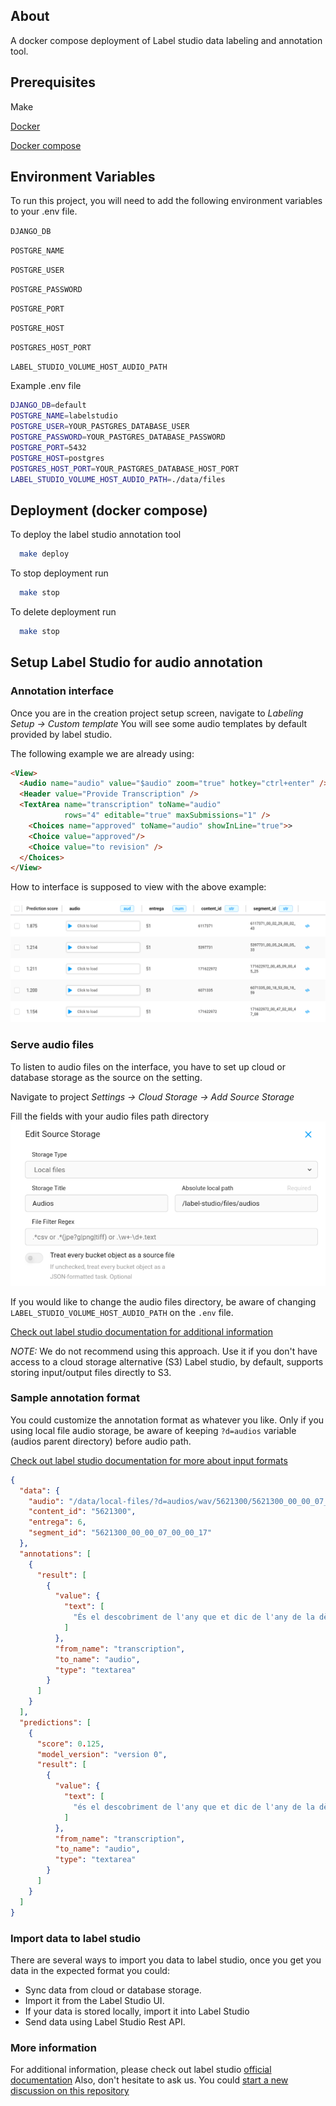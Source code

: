 ## About
A docker compose deployment of Label studio data labeling and annotation tool.

## Prerequisites

Make

[Docker](https://docs.docker.com/engine/install/ubuntu/)

[Docker compose](https://docs.docker.com/compose/install/)

## Environment Variables
To run this project, you will need to add the following environment variables to your .env file.


`DJANGO_DB`

`POSTGRE_NAME`

`POSTGRE_USER`

`POSTGRE_PASSWORD`

`POSTGRE_PORT`

`POSTGRE_HOST`

`POSTGRES_HOST_PORT`

`LABEL_STUDIO_VOLUME_HOST_AUDIO_PATH`

Example .env file

```bash
DJANGO_DB=default
POSTGRE_NAME=labelstudio
POSTGRE_USER=YOUR_PASTGRES_DATABASE_USER
POSTGRE_PASSWORD=YOUR_PASTGRES_DATABASE_PASSWORD
POSTGRE_PORT=5432
POSTGRE_HOST=postgres
POSTGRES_HOST_PORT=YOUR_PASTGRES_DATABASE_HOST_PORT
LABEL_STUDIO_VOLUME_HOST_AUDIO_PATH=./data/files
```


## Deployment (docker compose)

To deploy the label studio annotation tool

```bash
  make deploy
```
To stop deployment run
```bash
  make stop
```
To delete deployment run
```bash
  make stop
```


## Setup Label Studio for audio annotation

### Annotation interface
Once you are in the creation project setup screen, navigate to *Labeling Setup -> Custom template*
You will see some audio templates by default provided by label studio.

The following example we are already using:

```html
<View>
  <Audio name="audio" value="$audio" zoom="true" hotkey="ctrl+enter" />
  <Header value="Provide Transcription" />
  <TextArea name="transcription" toName="audio"
            rows="4" editable="true" maxSubmissions="1" />
    <Choices name="approved" toName="audio" showInLine="true">>
    <Choice value="approved"/>
    <Choice value="to revision" />
  </Choices>
</View> 
```

How to interface is supposed to view with the above example:

![Alt text](assets/ui.png)


### Serve audio files

To listen to audio files on the interface, you have to set up cloud or database storage as the source on the setting.

Navigate to project *Settings -> Cloud Storage -> Add Source Storage*

Fill the fields with your audio files path directory
![Alt text](assets/source_storage.png)

If you would like to change the audio files directory, be aware of changing ```LABEL_STUDIO_VOLUME_HOST_AUDIO_PATH``` on the ```.env``` file.

[Check out label studio documentation for additional information](https://docs.humansignal.com/guide/storage.html#Local-storage)

*NOTE:*
We do not recommend using this approach. Use it if you don't have access to a cloud storage alternative (S3)
Label studio, by default, supports storing input/output files directly to S3.

### Sample annotation format

You could customize the annotation format as whatever you like.
Only if you using local file audio storage, be aware of keeping ```?d=audios``` variable (audios parent directory) before audio path.

[Check out label studio documentation for more about input formats](https://labelstud.io/guide/tasks.html)

```json
{
  "data": {
    "audio": "/data/local-files/?d=audios/wav/5621300/5621300_00_00_07_00_00_17.wav",
    "content_id": "5621300",
    "entrega": 6,
    "segment_id": "5621300_00_00_07_00_00_17"
  },
  "annotations": [
    {
      "result": [
        {
          "value": {
            "text": [
              "És el descobriment de l'any que et dic de l'any de la dècada, no del segle i el més important és la via directe per guanyar el premi Nobel ai quina alegria,"
            ]
          },
          "from_name": "transcription",
          "to_name": "audio",
          "type": "textarea"
        }
      ]
    }
  ],
  "predictions": [
    {
      "score": 0.125,
      "model_version": "version 0",
      "result": [
        {
          "value": {
            "text": [
              "és el descobriment de l'any que et dic de l'any de la dècada no del segle i el més important és la via directa per guanyar el premi nobel aque l'alegria"
            ]
          },
          "from_name": "transcription",
          "to_name": "audio",
          "type": "textarea"
        }
      ]
    }
  ]
}
```

### Import data to label studio
There are several ways to import you data to label studio, once you get you data in the expected format you could:

- Sync data from cloud or database storage.
- Import it from the Label Studio UI.
- If your data is stored locally, import it into Label Studio
- Send data using Label Studio Rest API.

### More information

For additional information, please check out label studio [official documentation](https://labelstud.io/guide/get_started.html)
Also, don't hesitate to ask us. You could [start a new discussion on this repository](https://github.com/langtech-bsc/label-studio-docker-compose/discussions/new/choose)